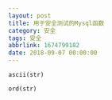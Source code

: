 ```yaml
---
layout: post
title: 用于安全测试的Mysql函数
category: 安全
tags: 安全
abbrlink: 1674799182
date: 2018-09-07 00:00:00
---
```


	ascii(str)

	ord(str)

